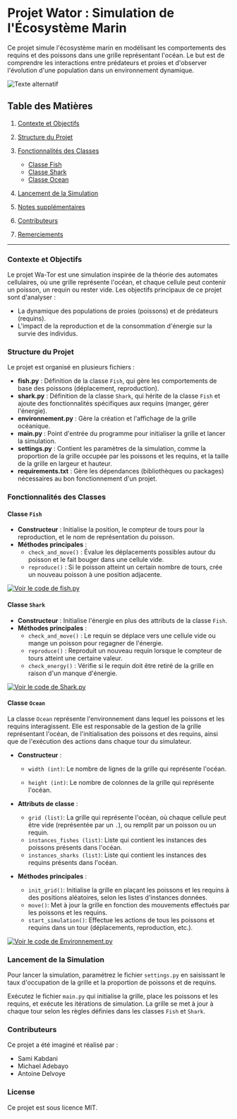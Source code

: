 # Projet Wator : Simulation de l'Écosystème Marin

Ce projet simule l'écosystème marin en modélisant les comportements des requins et des poissons dans une grille représentant l'océan. Le but est de comprendre les interactions entre prédateurs et proies et d'observer l'évolution d'une population dans un environnement dynamique.

![Texte alternatif](Assets/photo.webp)

## Table des Matières

1. [Contexte et Objectifs](#contexte-et-objectifs)
2. [Structure du Projet](#structure-du-projet)
3. [Fonctionnalités des Classes](#fonctionnalités-des-classes)
    - [Classe Fish](#classe-fish)
    - [Classe Shark](#classe-shark)
    - [Classe Ocean](#classe-océan)

4. [Lancement de la Simulation](#lancement-de-la-simulation)
5. [Notes supplémentaires](#notes-supplémentaires)
6. [Contributeurs](#contributeurs)
7. [Remerciements](#remerciements)

---

### Contexte et Objectifs

Le projet Wa-Tor est une simulation inspirée de la théorie des automates cellulaires, où une grille représente l'océan, et chaque cellule peut contenir un poisson, un requin ou rester vide. Les objectifs principaux de ce projet sont d'analyser :
- La dynamique des populations de proies (poissons) et de prédateurs (requins).
- L'impact de la reproduction et de la consommation d'énergie sur la survie des individus.

### Structure du Projet

Le projet est organisé en plusieurs fichiers :

- **fish.py** : Définition de la classe `Fish`, qui gère les comportements de base des poissons (déplacement, reproduction).
- **shark.py** : Définition de la classe `Shark`, qui hérite de la classe `Fish` et ajoute des fonctionnalités spécifiques aux requins (manger, gérer l'énergie).
- **environnement.py** : Gère la création et l'affichage de la grille océanique.
- **main.py** : Point d'entrée du programme pour initialiser la grille et lancer la simulation.
- **settings.py** : Contient les paramètres de la simulation, comme la proportion de la grille occupée par les poissons et les requins, et la taille de la grille en largeur et hauteur. 
- **requirements.txt** : Gère les dépendances (bibliothèques ou packages) nécessaires au bon fonctionnement d'un projet.


### Fonctionnalités des Classes

#### Classe `Fish`

- **Constructeur** : Initialise la position, le compteur de tours pour la reproduction, et le nom de représentation du poisson.
- **Méthodes principales** :
  - `check_and_move()` : Évalue les déplacements possibles autour du poisson et le fait bouger dans une cellule vide.
  - `reproduce()` : Si le poisson atteint un certain nombre de tours, crée un nouveau poisson à une position adjacente. 

[![Voir le code de fish.py](https://img.shields.io/badge/Class%20Fish-darkgreen)](fish.py) 

#### Classe `Shark`

- **Constructeur** : Initialise l'énergie en plus des attributs de la classe `Fish`.
- **Méthodes principales** :
  - `check_and_move()` : Le requin se déplace vers une cellule vide ou mange un poisson pour regagner de l'énergie.
  - `reproduce()` : Reproduit un nouveau requin lorsque le compteur de tours atteint une certaine valeur.
  - `check_energy()` : Vérifie si le requin doit être retiré de la grille en raison d'un manque d'énergie.

[![Voir le code de Shark.py](https://img.shields.io/badge/Class%20Shark-brown)](shark.py)  

#### Classe `Ocean`

La classe `Ocean` représente l'environnement dans lequel les poissons et les requins interagissent. Elle est responsable de la gestion de la grille représentant l'océan, de l'initialisation des poissons et des requins, ainsi que de l'exécution des actions dans chaque tour du simulateur.

- **Constructeur** : 

    - `width (int)`: Le nombre de lignes de la grille qui représente l'océan.

    - `height (int)`: Le nombre de colonnes de la grille qui représente l'océan.



- **Attributs de classe** : 
    - `grid (list)`: La grille qui représente l'océan, où chaque cellule peut être vide (représentée par un `.`), ou remplit par un poisson ou un requin.
    - `instances_fishes (list)`: Liste qui contient les instances des poissons présents dans l'océan.
    - `instances_sharks (list)`: Liste qui contient les instances des requins présents dans l'océan.



- **Méthodes principales** :

    - `init_grid()`: Initialise la grille en plaçant les poissons et les requins à des positions aléatoires, selon les listes d'instances données.
    - `move()`: Met à jour la grille en fonction des mouvements effectués par les poissons et les requins.
    - `start_simulation()`: Effectue les actions de tous les poissons et requins dans un tour (déplacements, reproduction, etc.).


[![Voir le code de Environnement.py](https://img.shields.io/badge/Class%20Ocean-darkblue)](environnement.py)  





### Lancement de la Simulation

Pour lancer la simulation, paramétrez le fichier `settings.py` en saisissant le taux d'occupation de la grille et la proportion de poissons et de requins.

Exécutez le fichier `main.py` qui initialise la grille, place les poissons et les requins, et exécute les itérations de simulation. La grille se met à jour à chaque tour selon les règles définies dans les classes `Fish` et `Shark`.


### Contributeurs

Ce projet a été imaginé et réalisé par :
- Sami Kabdani
- Michael Adebayo
- Antoine Delvoye

### License

Ce projet est sous licence MIT.

